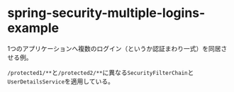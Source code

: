 # spring-security-multiple-logins-example

1つのアプリケーションへ複数のログイン（というか認証まわり一式）を同居させる例。

`/protected1/**`と`/protected2/**`に異なる`SecurityFilterChain`と`UserDetailsService`を適用している。

